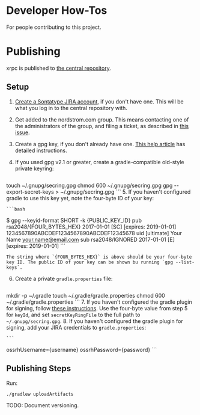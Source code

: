 # Developer How-Tos

For people contributing to this project.

# Publishing

xrpc is published to [the central repository](https://oss.sonatype.org/#nexus-search;quick~com.nordstrom.xrpc).

## Setup

1. [Create a Sontatype JIRA account](https://issues.sonatype.org/secure/Signup!default.jspa), if you don't have one. This will be what you log in to the central repository with.
2. Get added to the nordstrom.com group. This means contacting one of the administrators of the group, and filing a ticket, as described in [this issue](https://issues.sonatype.org/browse/OSSRH-13276).
3. Create a gpg key, if you don't already have one. [This help article](http://central.sonatype.org/pages/working-with-pgp-signatures.html) has detailed instructions.
4. If you used gpg v2.1 or greater, create a gradle-compatible old-style private keyring:

    ```bash
touch ~/.gnupg/secring.gpg
chmod 600 ~/.gnupg/secring.gpg
gpg --export-secret-keys > ~/.gnupg/secring.gpg
    ```
5. If you haven't configured gradle to use this key yet, note the four-byte ID of your key:

    ```bash
$ gpg --keyid-format SHORT -k {PUBLIC_KEY_ID}
pub   rsa2048/{FOUR_BYTES_HEX} 2017-01-01 [SC] [expires: 2019-01-01]
      1234567890ABCDEF1234567890ABCDEF12345678
uid         [ultimate] Your Name <your.name@email.com>
sub   rsa2048/IGNORED 2017-01-01 [E] [expires: 2019-01-01]
    ```

    The string where `{FOUR_BYTES_HEX}` is above should be your four-byte key ID. The public ID of your key can be shown bu running `gpg --list-keys`.
6. Create a private `gradle.properties` file:

    ```bash
mkdir -p ~/.gradle
touch ~/.gradle/gradle.properties
chmod 600 ~/.gradle/gradle.properties
    ```
7. If you haven't configured the gradle plugin for signing, follow [these instructions](https://docs.gradle.org/current/userguide/signing_plugin.html#sec:signatory_credentials). Use the four-byte value from step 5 for `keyId`, and set `secretKeyRingFile` to the full path to `~/.gnupg/secring.gpg`.
8. If you haven't configured the gradle plugin for signing, add your JIRA credentials to `gradle.properties`:

    ```
ossrhUsername={username}
ossrhPassword={password}
    ```

## Publishing Steps 

Run:
```
./gradlew uploadArtifacts
```

TODO: Document versioning.
